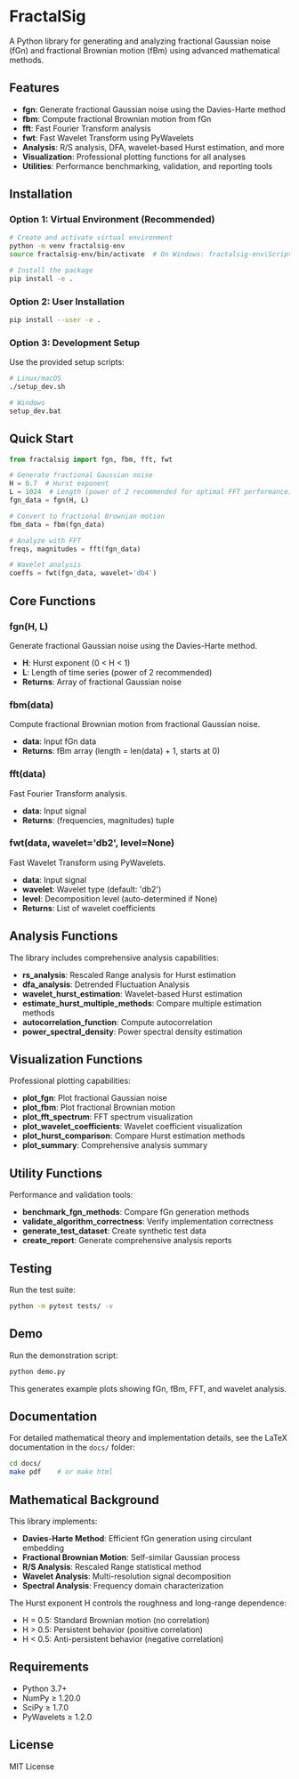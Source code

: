 # FractalSig

A Python library for generating and analyzing fractional Gaussian noise (fGn) and fractional Brownian motion (fBm) using advanced mathematical methods.

## Features

- **fgn**: Generate fractional Gaussian noise using the Davies-Harte method
- **fbm**: Compute fractional Brownian motion from fGn
- **fft**: Fast Fourier Transform analysis
- **fwt**: Fast Wavelet Transform using PyWavelets
- **Analysis**: R/S analysis, DFA, wavelet-based Hurst estimation, and more
- **Visualization**: Professional plotting functions for all analyses
- **Utilities**: Performance benchmarking, validation, and reporting tools

## Installation

### Option 1: Virtual Environment (Recommended)
```bash
# Create and activate virtual environment
python -m venv fractalsig-env
source fractalsig-env/bin/activate  # On Windows: fractalsig-env\Scripts\activate

# Install the package
pip install -e .
```

### Option 2: User Installation
```bash
pip install --user -e .
```

### Option 3: Development Setup
Use the provided setup scripts:
```bash
# Linux/macOS
./setup_dev.sh

# Windows
setup_dev.bat
```

## Quick Start

```python
from fractalsig import fgn, fbm, fft, fwt

# Generate fractional Gaussian noise
H = 0.7  # Hurst exponent
L = 1024  # Length (power of 2 recommended for optimal FFT performance)
fgn_data = fgn(H, L)

# Convert to fractional Brownian motion
fbm_data = fbm(fgn_data)

# Analyze with FFT
freqs, magnitudes = fft(fgn_data)

# Wavelet analysis
coeffs = fwt(fgn_data, wavelet='db4')
```

## Core Functions

### fgn(H, L)
Generate fractional Gaussian noise using the Davies-Harte method.

- **H**: Hurst exponent (0 < H < 1)
- **L**: Length of time series (power of 2 recommended)
- **Returns**: Array of fractional Gaussian noise

### fbm(data)
Compute fractional Brownian motion from fractional Gaussian noise.

- **data**: Input fGn data
- **Returns**: fBm array (length = len(data) + 1, starts at 0)

### fft(data)
Fast Fourier Transform analysis.

- **data**: Input signal
- **Returns**: (frequencies, magnitudes) tuple

### fwt(data, wavelet='db2', level=None)
Fast Wavelet Transform using PyWavelets.

- **data**: Input signal
- **wavelet**: Wavelet type (default: 'db2')
- **level**: Decomposition level (auto-determined if None)
- **Returns**: List of wavelet coefficients

## Analysis Functions

The library includes comprehensive analysis capabilities:

- **rs_analysis**: Rescaled Range analysis for Hurst estimation
- **dfa_analysis**: Detrended Fluctuation Analysis
- **wavelet_hurst_estimation**: Wavelet-based Hurst estimation
- **estimate_hurst_multiple_methods**: Compare multiple estimation methods
- **autocorrelation_function**: Compute autocorrelation
- **power_spectral_density**: Power spectral density estimation

## Visualization Functions

Professional plotting capabilities:

- **plot_fgn**: Plot fractional Gaussian noise
- **plot_fbm**: Plot fractional Brownian motion
- **plot_fft_spectrum**: FFT spectrum visualization
- **plot_wavelet_coefficients**: Wavelet coefficient visualization
- **plot_hurst_comparison**: Compare Hurst estimation methods
- **plot_summary**: Comprehensive analysis summary

## Utility Functions

Performance and validation tools:

- **benchmark_fgn_methods**: Compare fGn generation methods
- **validate_algorithm_correctness**: Verify implementation correctness
- **generate_test_dataset**: Create synthetic test data
- **create_report**: Generate comprehensive analysis reports

## Testing

Run the test suite:
```bash
python -m pytest tests/ -v
```

## Demo

Run the demonstration script:
```python
python demo.py
```

This generates example plots showing fGn, fBm, FFT, and wavelet analysis.

## Documentation

For detailed mathematical theory and implementation details, see the LaTeX documentation in the `docs/` folder:

```bash
cd docs/
make pdf    # or make html
```

## Mathematical Background

This library implements:

- **Davies-Harte Method**: Efficient fGn generation using circulant embedding
- **Fractional Brownian Motion**: Self-similar Gaussian process
- **R/S Analysis**: Rescaled Range statistical method
- **Wavelet Analysis**: Multi-resolution signal decomposition
- **Spectral Analysis**: Frequency domain characterization

The Hurst exponent H controls the roughness and long-range dependence:
- H = 0.5: Standard Brownian motion (no correlation)
- H > 0.5: Persistent behavior (positive correlation)
- H < 0.5: Anti-persistent behavior (negative correlation)

## Requirements

- Python 3.7+
- NumPy ≥ 1.20.0
- SciPy ≥ 1.7.0
- PyWavelets ≥ 1.2.0

## License

MIT License